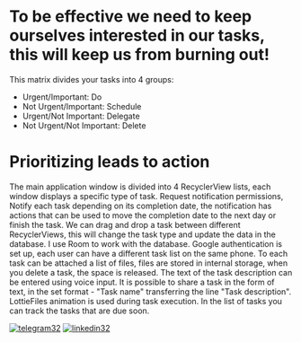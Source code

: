 # To be effective we need to keep ourselves interested in our tasks, this will keep us from burning out!
 This matrix divides your tasks into 4 groups:
 * Urgent/Important: Do
 * Not Urgent/Important: Schedule
 * Urgent/Not Important: Delegate
 * Not Urgent/Not Important: Delete
# Prioritizing leads to action

The main application window is divided into 4 RecyclerView lists, each window displays a specific type of task. Request notification permissions, 
Notify each task depending on its completion date, the notification has actions that can be used to move the completion date to the next day or finish the task.
We can drag and drop a task between different RecyclerViews, this will change the task type and update the data in the database.
I use Room to work with the database. Google authentication is set up, each user can have a different task list on the same phone.
To each task can be attached a list of files, files are stored in internal storage, when you delete a task, the space is released.
The text of the task description can be entered using voice input. It is possible to share a task in the form of text, in the set format -
"Task name" transferring the line "Task description". LottieFiles animation is used during task execution.
In the list of tasks you can track the tasks that are due soon. 

[![telegram32](https://github.com/Avdors/StoreBDandRoom/assets/99538385/ffb92fd5-a7d9-48cb-bf3e-2289171d48aa)](https://t.me/Avdors)
[![linkedin32](https://github.com/Avdors/StoreBDandRoom/assets/99538385/730aafa0-6543-4b95-9362-e8524c8f35ec)](https://www.linkedin.com/in/dmitrii-v-856187268/)

